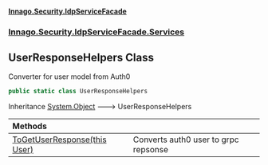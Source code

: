 #### [Innago\.Security\.IdpServiceFacade](../../../../../index.md 'index')
### [Innago\.Security\.IdpServiceFacade\.Services](../index.md 'Innago\.Security\.IdpServiceFacade\.Services')

## UserResponseHelpers Class

Converter for user model from Auth0

```csharp
public static class UserResponseHelpers
```

Inheritance [System\.Object](https://learn.microsoft.com/en-us/dotnet/api/system.object 'System\.Object') &#129106; UserResponseHelpers

| Methods | |
| :--- | :--- |
| [ToGetUserResponse\(this User\)](ToGetUserResponse(thisUser).md 'Innago\.Security\.IdpServiceFacade\.Services\.UserResponseHelpers\.ToGetUserResponse\(this Auth0\.ManagementApi\.Models\.User\)') | Converts auth0 user to grpc repsonse |
